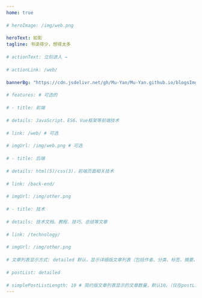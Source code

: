 ```yaml
---
home: true

# heroImage: /img/web.png

heroText: 如影 
tagline: 书读得少，想得太多

# actionText: 立刻进入 →

# actionLink: /web/

bannerBg: "https://cdn.jsdelivr.net/gh/Mu-Yan/Mu-Yan.github.io/blogsImg/18.jpg" # auto => 网格纹背景(有bodyBgImg时无背景)，默认 |  none => 无 | '大图地址' | background: 自定义背景样式 提示：如发现文本颜色不适应你的背景时可以到palette.styl修改$bannerTextColor变量

# features: # 可选的

# - title: 前端

# details: JavaScript、ES6、Vue框架等前端技术

# link: /web/ # 可选

# imgUrl: /img/web.png # 可选

# - title: 后端

# details: html(5)/css(3)，前端页面相关技术

# link: /back-end/

# imgUrl: /img/other.png

# - title: 技术

# details: 技术文档、教程、技巧、总结等文章

# link: /technology/

# imgUrl: /img/other.png

# 文章列表显示方式: detailed 默认，显示详细版文章列表（包括作者、分类、标签、摘要、分页等）| simple => 显示简约版文章列表（仅标题和日期）| none 不显示文章列表

# postList: detailed

# simplePostListLength: 10 # 简约版文章列表显示的文章数量，默认10。（仅在postList设置为simple时生效）
---
```



<!-- 小熊猫 -->

[comment]: <> (<img src="/img/panda-waving.png" class="panda no-zoom" style="width: 130px;height: 115px;opacity: 0.8;margin-bottom: -4px;padding-bottom:0;position: fixed;bottom: 0;left: 0.5rem;z-index: 1;"> )

[comment]: <> (## 关于)

<style>
.anchor-down {
  display: block;
  margin: 12rem auto 0;
  bottom: 45px;
  width: 20px;
  height: 20px;
  font-size: 34px;
  text-align: center;
  animation: bounce-in 5s 3s infinite;
  position: absolute;
  left: 50%;
  bottom: 30%;
  margin-left: -10px;
  cursor: pointer;
}
@-webkit-keyframes bounce-in{
  0%{transform:translateY(0)}
  20%{transform:translateY(0)}
  50%{transform:translateY(-20px)}
  80%{transform:translateY(0)}
  to{transform:translateY(0)}
}
.anchor-down::before {
  content: "";
  width: 20px;
  height: 20px;
  display: block;
  border-right: 3px solid #fff;
  border-top: 3px solid #fff;
  transform: rotate(135deg);
  position: absolute;
  bottom: 10px;
}
.anchor-down::after {
  content: "";
  width: 20px;
  height: 20px;
  display: block;
  border-right: 3px solid #fff;
  border-top: 3px solid #fff;
  transform: rotate(135deg);
}
</style>

<script>
export default {
  mounted() {
    this.initAnchorDown();

    async function setSiteFirstImage() {
      let imgSrc = await (new Promise((resolve) => {
        let tmpImage = new Image(),
            imgSrc = (()=>{
                let index = parseInt(Math.random() * 21)
                index = index < 10 ? "0"+index : index
                return `https://cdn.jsdelivr.net/gh/langyamu/resources/blogImage/${index + 1}.jpg`
            })()

        tmpImage.src = imgSrc
        tmpImage.onload = function () {
          resolve(imgSrc)
        }
        tmpImage.onerror = function () {
          resolve(null)
        }
      }))
      if (imgSrc) {
        document.querySelector('.home-wrapper .banner')
            .style
            .background = `url("${imgSrc}") center center / cover no-repeat`
        document.querySelector('.body-bg')
            .style
            .background = `url("${imgSrc}") center center / cover no-repeat`
      }
    }

    setSiteFirstImage()
    let timer = setInterval(setSiteFirstImage, 30000)
  },

  methods: {
    initAnchorDown() {
      const ifJanchor = document.getElementById("JanchorDown");
      ifJanchor && ifJanchor.parentNode.removeChild(ifJanchor);
      let a = document.createElement('a');
      a.id = 'JanchorDown';
      a.className = 'anchor-down';
      document.querySelector('.home-wrapper .banner').append(a);
      let targetA = document.getElementById("JanchorDown");
      targetA.addEventListener('click', e => { // 添加点击事件
        this.scrollFn();
      })
    },
    scrollFn() {
      const windowH = document.querySelector('.home-wrapper .banner').clientHeight; // 获取窗口高度
      // document.documentElement.scrollTop = windowH; // 滚动条滚动到指定位置
      this.scrollIntoView('.main-wrapper')
    },
    scrollIntoView(traget) {
      const tragetElem = document.querySelector(traget);
      const tragetElemPostition = tragetElem.offsetTop;

      // 判断是否支持新特性
      if (
          typeof window.getComputedStyle(document.body).scrollBehavior ==
          "undefined"
      ) {
        // 当前滚动高度
        let scrollTop =
            document.documentElement.scrollTop || document.body.scrollTop;
        // 滚动step方法
        const step = function () {
          // 距离目标滚动距离
          let distance = tragetElemPostition - scrollTop;
          // 目标滚动位置
          scrollTop = scrollTop + distance / 5;
          if (Math.abs(distance) < 1) {
            window.scrollTo(0, tragetElemPostition);
          } else {
            window.scrollTo(0, scrollTop);
            setTimeout(step, 20);
          }
        };
        step();
      } else {
        tragetElem.scrollIntoView({
          behavior: "smooth",
          inline: "nearest"
        });
      }
    }
  }
}
</script>
